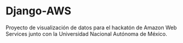 # Django-AWS
Proyecto de visualización de datos para el hackatón de Amazon Web Services junto con la Universidad Nacional Autónoma de México. 
